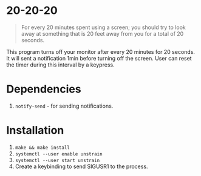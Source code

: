 # 20-20-20
> For every 20 minutes spent using a screen; you should try to look away at something that is 20 feet away from you for a total of 20 seconds.

This program turns off your monitor after every 20 minutes for 20 seconds. It will sent a notification 1min before turning off the screen. User can reset the timer during this interval by a keypress.

# Dependencies
1. `notify-send` - for sending notifications.

# Installation
1. `make && make install`
2. `systemctl --user enable unstrain`
3. `systemctl --user start unstrain`
4. Create a keybinding to send SIGUSR1 to the process.
